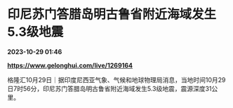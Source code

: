 # 印尼苏门答腊岛明古鲁省附近海域发生5.3级地震

**2023-10-29 01:46**

**https://www.gelonghui.com/live/1269164**

格隆汇10月29日｜据印度尼西亚气象、气候和地球物理局消息，当地时间10月29日7时56分，印尼苏门答腊岛明古鲁省附近海域发生5.3级地震，震源深度31公里。